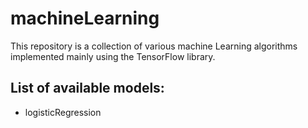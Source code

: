# machineLearning
This repository is a collection of various machine Learning algorithms implemented mainly using the TensorFlow library.
## List of available models:
* logisticRegression
